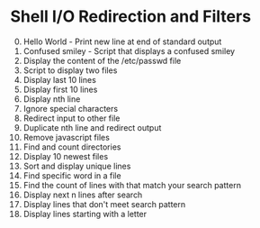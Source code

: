 # Shell I/O Redirection and Filters
0. Hello World - Print new line at end of standard output
1. Confused smiley - Script that displays a confused smiley
2. Display the content of the /etc/passwd file
3. Script to display two files
4. Display last 10 lines
5. Display first 10 lines
6. Display nth line
7. Ignore special characters
8. Redirect input to other file
9. Duplicate nth line and redirect output
10. Remove javascript files
11. Find and count directories
12. Display 10 newest files
13. Sort and display unique lines
14. Find specific word in a file
15. Find the count of lines with that match your search pattern
16. Display next n lines after search
17. Display lines that don't meet search pattern
18. Display lines starting with a letter
